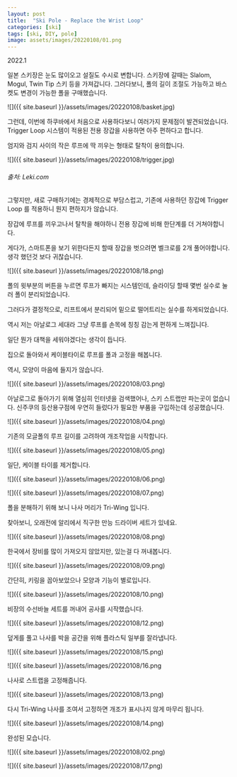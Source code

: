 ```yaml
---
layout: post
title:  "Ski Pole - Replace the Wrist Loop"
categories: [ski]
tags: [ski, DIY, pole]
image: assets/images/20220108/01.png
---
```


2022.1

일본 스키장은 눈도 많이오고 설질도 수시로 변합니다.
스키장에 갈때는 Slalom, Mogul, Twin Tip 스키 등을 가져갑니다.
그러다보니, 폴의 길이 조절도 가능하고 바스켓도 변경이 가능한 폴을 구매했습니다.

![]({{ site.baseurl }}/assets/images/20220108/basket.jpg)

그런데, 이번에 하쿠바에서 처음으로 사용하다보니 여러가지 문제점이 발견되었습니다.
Trigger Loop 시스템이 적용된 전용 장갑을 사용하면 아주 편하다고 합니다.

엄지와 검지 사이의 작은 루프에 딱 끼우는 형태로 탈착이 용의합니다.

![]({{ site.baseurl }}/assets/images/20220108/trigger.jpg)
###### 출처: Leki.com

그렇지만, 새로 구매하기에는 경제적으로 부담스럽고, 
기존에 사용하던 장갑에 Trigger Loop 를 적용하니 뭔지 편하지가 않습니다.

장갑에 루프를 끼우고나서 탈착을 해야하니 전용 장갑에 비해 한단계를 더 거쳐야합니다.

게다가, 스마트폰을 보기 위한다든지 할때 장갑을 벗으려면 벨크로를 2개 풀어야합니다.
생각 했던것 보다 귀찮습니다.

![]({{ site.baseurl }}/assets/images/20220108/18.png)

폴의 윗부분의 버튼을 누르면 루프가 빠지는 시스템인데,
슬라이딩 할때 몇번 실수로 눌러 폴이 분리되었습니다.

그러다가 결정적으로, 리프트에서 분리되어 밑으로 떨어트리는 실수를 하게되었습니다.

역시 저는 아날로그 세대라 그냥 루프를 손목에 칭칭 감는게 편하게 느껴집니다.

일단 뭔가 대책을 세워야겠다는 생각이 듭니다.

집으로 돌아와서 케이블타이로 루프를 폴과 고정을 해봅니다.

역시, 모양이 마음에 들지가 않습니다.

![]({{ site.baseurl }}/assets/images/20220108/03.png)

아날로그로 돌아가기 위해 열심히 인터넷을 검색했어나, 스키 스트랩만 파는곳이 없습니다.
신주쿠의 등산용구점에 우연히 들렀다가 필요한 부품을 구입하는데 성공했습니다.

![]({{ site.baseurl }}/assets/images/20220108/04.png)

기존의 모글폴의 루프 길이를 고려하여 개조작업을 시작합니다.

![]({{ site.baseurl }}/assets/images/20220108/05.png)

일단, 케이블 타이를 제거합니다.

![]({{ site.baseurl }}/assets/images/20220108/06.png)

![]({{ site.baseurl }}/assets/images/20220108/07.png)

폴을 분해하기 위해 보니 나사 머리가 Tri-Wing 입니다. 

찾아보니, 오래전에 알리에서 직구한 만능 드라이버 세트가 있네요.

![]({{ site.baseurl }}/assets/images/20220108/08.png)

한국에서 장비를 많이 가져오지 않았지만, 있는걸 다 꺼내봅니다.

![]({{ site.baseurl }}/assets/images/20220108/09.png)

간단히, 키링을 꼽아보았으나 모양과 기능이 별로입니다.

![]({{ site.baseurl }}/assets/images/20220108/10.png)

비장의 수선바늘 세트를 꺼내어 공사를 시작했습니다.

![]({{ site.baseurl }}/assets/images/20220108/12.png)

덮게를 풀고 나사를 박을 공간을 위해 플라스틱 일부를 잘라냅니다.


![]({{ site.baseurl }}/assets/images/20220108/15.png)

![]({{ site.baseurl }}/assets/images/20220108/16.png

나사로 스트랩을 고정해줍니다.

![]({{ site.baseurl }}/assets/images/20220108/13.png)


다시 Tri-Wing 나사를 조여서 고정하면 개조가 표시나지 않게 마무리 됩니다.

![]({{ site.baseurl }}/assets/images/20220108/14.png)


완성된 모습니다.

![]({{ site.baseurl }}/assets/images/20220108/02.png)

![]({{ site.baseurl }}/assets/images/20220108/17.png)
